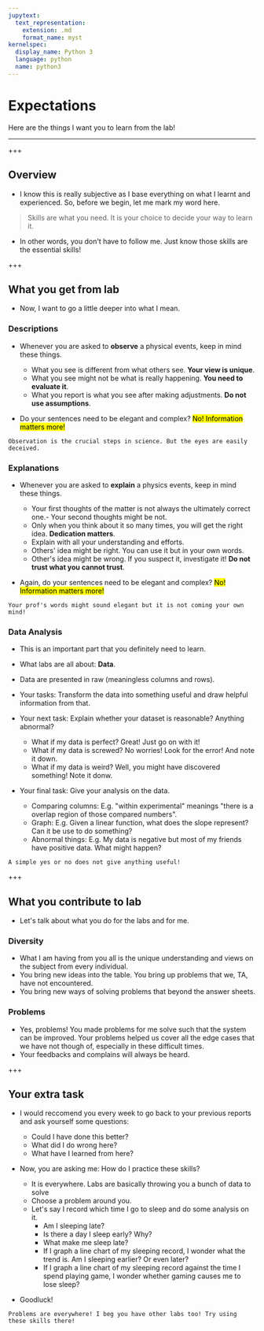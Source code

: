 ```yaml
---
jupytext:
  text_representation:
    extension: .md
    format_name: myst
kernelspec:
  display_name: Python 3
  language: python
  name: python3
---
```


# Expectations

Here are the things I want you to learn from the lab!
___

+++

## Overview

- I know this is really subjective as I base everything on what I learnt and experienced. So, before we begin, let me mark my word here.

> Skills are what you need. 
> It is your choice to decide your way to learn it.

- In other words, you don't have to follow me. Just know those skills are the essential skills!

+++

## What you get from lab

- Now, I want to go a little deeper into what I mean.

### Descriptions

- Whenever you are asked to **observe** a physical events, keep in mind these things.
  - What you see is different from what others see. **Your view is unique**.
  - What you see might not be what is really happening. **You need to evaluate it**.
  - What you report is what you see after making adjustments. **Do not use assumptions**.

- Do your sentences need to be elegant and complex? <mark>No! Information matters more!</mark>

```{attention}
Observation is the crucial steps in science. But the eyes are easily deceived.
```

### Explanations

- Whenever you are asked to **explain** a physics events, keep in mind these things.
  - Your first thoughts of the matter is not always the ultimately correct one.- Your second thoughts might be not.
  - Only when you think about it so many times, you will get the right idea. **Dedication matters**.
  - Explain with all your understanding and efforts. 
  - Others' idea might be right. You can use it but in your own words.
  - Other's idea might be wrong. If you suspect it, investigate it! **Do not trust what you cannot trust**.

- Again, do your sentences need to be elegant and complex? <mark>No! Information matters more!</mark>

```{caution}
Your prof's words might sound elegant but it is not coming your own mind!
```

### Data Analysis

- This is an important part that you definitely need to learn.
- What labs are all about: **Data**.
- Data are presented in raw (meaningless columns and rows).
- Your tasks: Transform the data into something useful and draw helpful information from that.
- Your next task: Explain whether your dataset is reasonable? Anything abnormal?
  - What if my data is perfect? Great! Just go on with it!
  - What if my data is screwed? No worries! Look for the error! And note it down.
  - What if my data is weird? Well, you might have discovered something! Note it donw.

- Your final task: Give your analysis on the data.
  - Comparing columns: E.g. "within experimental" meanings "there is a overlap region of those compared numbers".
  - Graph: E.g. Given a linear function, what does the slope represent? Can it be use to do something?
  - Abnormal things: E.g. My data is negative but most of my friends have positive data. What might happen?

```{warning}
A simple yes or no does not give anything useful!
```

+++

## What you contribute to lab

- Let's talk about what you do for the labs and for me.

### Diversity

- What I am having from you all is the unique understanding and views on the subject from every individual.
- You bring new ideas into the table. You bring up problems that we, TA, have not encountered.
- You bring new ways of solving problems that beyond the answer sheets.

### Problems

- Yes, problems! You made problems for me solve such that the system can be improved. Your problems helped us cover all the edge cases that we have not though of, especially in these difficult times.
- Your feedbacks and complains will always be heard.

+++

## Your extra task

- I would reccomend you every week to go back to your previous reports and ask yourself some questions:
  - Could I have done this better?
  - What did I do wrong here?
  - What have I learned from here?
- Now, you are asking me: How do I practice these skills?
  - It is everywhere. Labs are basically throwing you a bunch of data to solve
  - Choose a problem around you.
  - Let's say I record which time I go to sleep and do some analysis on it.
    - Am I sleeping late?
    - Is there a day I sleep early? Why?
    - What make me sleep late?
    - If I graph a line chart of my sleeping record, I wonder what the trend is. Am I sleeping earlier? Or even later?
    - If I graph a line chart of my sleeping record against the time I spend playing game, I wonder whether gaming causes me to lose sleep?

- Goodluck!

```{tip}
Problems are everywhere! I beg you have other labs too! Try using these skills there!
```
